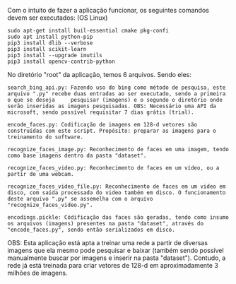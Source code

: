 Com o intuito de fazer a aplicação funcionar, os seguintes comandos devem ser executados: (OS Linux)

	sudo apt-get install buil-essential cmake pkg-confi
	sudo apt install python-pip
	pip3 install dlib --verbose
	pip3 install scikit-learn
	pip3 install --upgrade imutils
	pip3 install opencv-contrib-python
	
No diretório "root" da aplicação, temos 6 arquivos. Sendo eles:

    search_bing_api.py: Fazendo uso do bing como método de pesquisa, este arquivo ".py" recebe duas entradas ao ser executado, sendo a primeira o que se deseja 	pesquisar (imagens) e o segundo o diretório onde serão inseridas as imagens pesquisadas. OBS: Necessário uma API da microsoft, sendo possível requisitar 7 dias grátis (trial).
		
    encode_faces.py: Codificação de imagens em 128-d vetores são construídas com este script. Propósito: preparar as imagens para o treinamento do software.
		
    recognize_faces_image.py: Reconhecimento de faces em uma imagem, tendo como base imagens dentro da pasta "dataset".
		
    recognize_faces_video.py: Reconhecimento de faces em um vídeo, ou a partir de uma webcam.
		
    recognize_faces_video_file.py: Reconhecimento de faces em um video em disco, com saída processada do video também em disco. O funcionamento deste arquivo ".py" se assemelha com o arquivo "recognize_faces_video.py".
		
    encodings.pickle: Códificação das faces são geradas, tendo como insumo os arquivos (imagens) presentes na pasta "dataset", através do "encode_faces.py", sendo então serializados em disco.
		


OBS: Esta aplicação está apta a treinar uma rede a partir de diversas imagens que ela mesmo pode pesquisar e baixar (também sendo possível manualmente buscar por imagens e inserir na pasta "dataset"). Contudo, a rede já está treinada para criar vetores de 128-d em aproximadamente 3 milhões de imagens.
